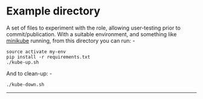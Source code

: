 # Example directory
A set of files to experiment with the role, allowing user-testing
prior to commit/publication. With a suitable environment, and
something like [minikube] running, from this directory you can run: -

    source activate my-env
    pip install -r requirements.txt
    ./kube-up.sh

And to clean-up: -

    ./kube-down.sh

---

[minikube]: https://kubernetes.io/docs/tasks/tools/install-minikube
